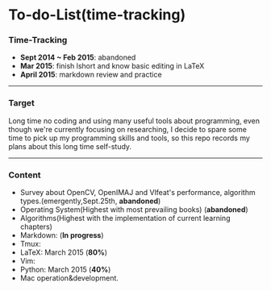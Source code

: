 To-do-List(time-tracking)
==========

### **Time-Tracking**

- **Sept 2014 ~ Feb 2015**: abandoned
- **Mar 2015**: finish lshort and know basic editing in LaTeX
- **April 2015**: markdown review and practice

--------

### **Target**

Long time no coding and using many useful tools about programming, even though we're currently focusing on researching, I decide to spare some time to pick up my programming skills and tools, so this repo records my plans about this long time self-study.


--------

### **Content**

- Survey about OpenCV, OpenIMAJ and Vlfeat's performance, algorithm types.(emergently,Sept.25th, **abandoned**)
- Operating System(Highest with most prevailing books) (**abandoned**)
- Algorithms(Highest with the implementation of current learning chapters)
- Markdown: (**In progress**)
- Tmux:
- LaTeX: March 2015 (**80%**)
- Vim:
- Python: March 2015 (**40%**)
- Mac operation&development.


